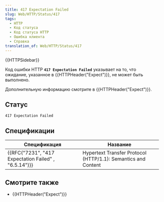 ```yaml
---
title: 417 Expectation Failed
slug: Web/HTTP/Status/417
tags:
  - HTTP
  - Код статуса
  - Код статуса HTTP
  - Ошибка клиента
  - Справка
translation_of: Web/HTTP/Status/417
---
```

{{HTTPSidebar}}

Код ошибки HTTP **`417 Expectation Failed`** указывает на то, что ожидание, указанное в {{HTTPHeader("Expect")}}, не может быть выполнено.

Дополнительную информацию смотрите в {{HTTPHeader("Expect")}}.

## Статус

```
417 Expectation Failed
```

## Спецификации

| Спецификация                                                         | Название                                                      |
| -------------------------------------------------------------------- | ------------------------------------------------------------- |
| {{RFC("7231", "417 Expectation Failed" , "6.5.14")}} | Hypertext Transfer Protocol (HTTP/1.1): Semantics and Content |

## Смотрите также

- {{HTTPHeader("Expect")}}

